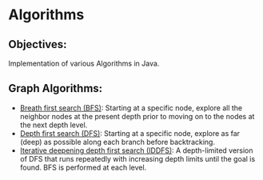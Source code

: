 # Algorithms

## Objectives: 

Implementation of various Algorithms in Java. 

## Graph Algorithms:

* [Breath first search (BFS)][1]: Starting at a specific node, explore all the neighbor nodes at the present depth prior to moving on to the nodes at the next depth level.
* [Depth first search (DFS)][2]: Starting at a specific node, explore as far (deep) as possible along each branch before backtracking.
* [Iterative deepening depth first search (IDDFS)][3]: A depth-limited version of DFS that runs repeatedly with increasing depth limits until the goal is found. BFS is performed at each level. 

[1]: https://en.wikipedia.org/wiki/Breadth-first_search
[2]: https://en.wikipedia.org/wiki/Depth-first_search
[3]: https://en.wikipedia.org/wiki/Iterative_deepening_depth-first_search